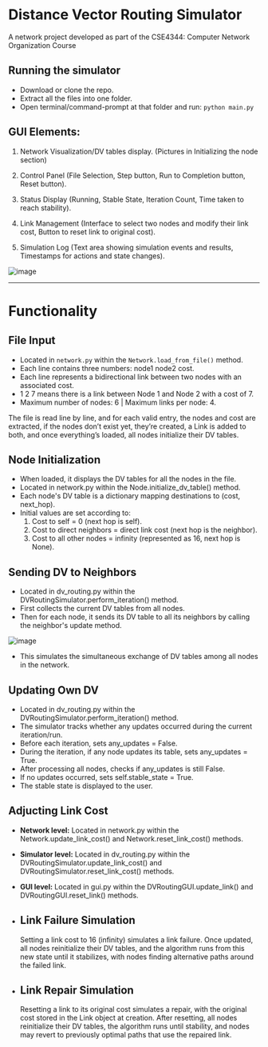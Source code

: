 # Distance Vector Routing Simulator
A network project developed as part of the CSE4344: Computer Network Organization Course
## Running the simulator
- Download or clone the repo.
- Extract all the files into one folder.
- Open terminal/command-prompt at that folder and run: `python main.py`
## GUI Elements:
1. Network Visualization/DV tables display. (Pictures in Initializing the node section)

2. Control Panel (File Selection, Step button, Run to Completion button, Reset button).

3. Status Display (Running, Stable State, Iteration Count, Time taken to reach stability).

4. Link Management (Interface to select two nodes and modify their link cost, Button to reset link to original cost).

5. Simulation Log (Text area showing simulation events and results, Timestamps for actions and state changes).

![image](https://github.com/user-attachments/assets/f1b887d2-05e0-4422-bf17-af65fcf56eb1)
___

# Functionality

## File Input
- Located in `network.py` within the `Network.load_from_file()` method.
- Each line contains three numbers: node1 node2 cost.
- Each line represents a bidirectional link between two nodes with an associated cost.
- 1 2 7 means there is a link between Node 1 and Node 2 with a cost of 7.
- Maximum number of nodes: 6 | Maximum links per node: 4.

The file is read line by line, and for each valid entry, the nodes and cost are extracted, if the nodes don’t exist yet, they’re created, a Link is added to both, and once everything’s loaded, all nodes initialize their DV tables.

## Node Initialization

- When loaded, it displays the DV tables for all the nodes in the file.
- Located in network.py within the Node.initialize_dv_table() method.
- Each node's DV table is a dictionary mapping destinations to (cost, next_hop).
- Initial values are set according to: 
  1) Cost to self = 0 (next hop is self).
  2) Cost to direct neighbors = direct link cost (next hop is the neighbor).
  3) Cost to all other nodes = infinity (represented as 16, next hop is None).
 
## Sending DV to Neighbors

- Located in dv_routing.py within the DVRoutingSimulator.perform_iteration() method.
- First collects the current DV tables from all nodes.
- Then for each node, it sends its DV table to all its neighbors by calling the neighbor's update method.

![image](https://github.com/user-attachments/assets/5025123c-7fc6-4657-8cf1-f9f19a26ac3e)
- This simulates the simultaneous exchange of DV tables among all nodes in the network.

## Updating Own DV

-	Located in dv_routing.py within the DVRoutingSimulator.perform_iteration() method.
- The simulator tracks whether any updates occurred during the current iteration/run.
- Before each iteration, sets any_updates = False.
- During the iteration, if any node updates its table, sets any_updates = True.
- After processing all nodes, checks if any_updates is still False.
- If no updates occurred, sets self.stable_state = True. 
- The stable state is displayed to the user.

## Adjucting Link Cost

- **Network level:** Located in network.py within the Network.update_link_cost() and Network.reset_link_cost() methods.
- **Simulator level:** Located in dv_routing.py within the DVRoutingSimulator.update_link_cost() and DVRoutingSimulator.reset_link_cost() methods.
- **GUI level:** Located in gui.py within the DVRoutingGUI.update_link() and DVRoutingGUI.reset_link() methods.

- ## Link Failure Simulation </br>
  Setting a link cost to 16 (infinity) simulates a link failure. Once updated, all nodes reinitialize their DV tables, and the algorithm runs from this new state until it stabilizes, with nodes finding alternative paths around the failed link.

- ## Link Repair Simulation </br>
  Resetting a link to its original cost simulates a repair, with the original cost stored in the Link object at creation. After resetting, all nodes reinitialize their DV tables, the algorithm runs until stability, and nodes may revert to previously optimal paths that use the repaired link.



